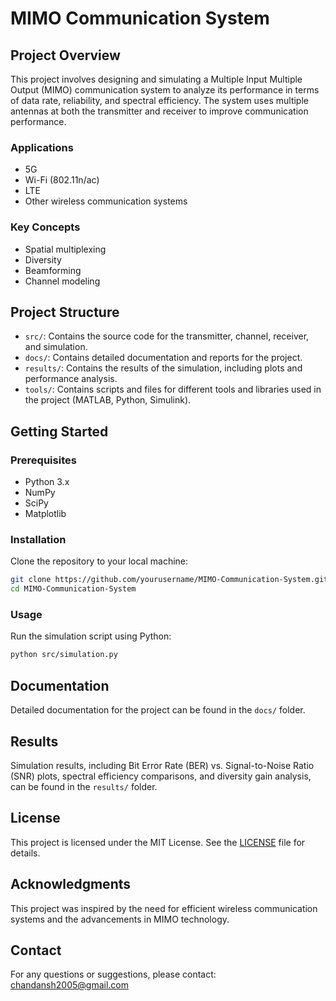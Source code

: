 # MIMO Communication System

## Project Overview

This project involves designing and simulating a Multiple Input Multiple Output (MIMO) communication system to analyze its performance in terms of data rate, reliability, and spectral efficiency. The system uses multiple antennas at both the transmitter and receiver to improve communication performance.

### Applications
- 5G
- Wi-Fi (802.11n/ac)
- LTE
- Other wireless communication systems

### Key Concepts
- Spatial multiplexing
- Diversity
- Beamforming
- Channel modeling

## Project Structure

- `src/`: Contains the source code for the transmitter, channel, receiver, and simulation.
- `docs/`: Contains detailed documentation and reports for the project.
- `results/`: Contains the results of the simulation, including plots and performance analysis.
- `tools/`: Contains scripts and files for different tools and libraries used in the project (MATLAB, Python, Simulink).

## Getting Started

### Prerequisites

- Python 3.x
- NumPy
- SciPy
- Matplotlib

### Installation

Clone the repository to your local machine:

```bash
git clone https://github.com/yourusername/MIMO-Communication-System.git
cd MIMO-Communication-System
```

### Usage

Run the simulation script using Python:

```bash
python src/simulation.py
```

## Documentation

Detailed documentation for the project can be found in the `docs/` folder.

## Results

Simulation results, including Bit Error Rate (BER) vs. Signal-to-Noise Ratio (SNR) plots, spectral efficiency comparisons, and diversity gain analysis, can be found in the `results/` folder.

## License

This project is licensed under the MIT License. See the [LICENSE](LICENSE) file for details.

## Acknowledgments

This project was inspired by the need for efficient wireless communication systems and the advancements in MIMO technology.

## Contact

For any questions or suggestions, please contact: chandansh2005@gmail.com
